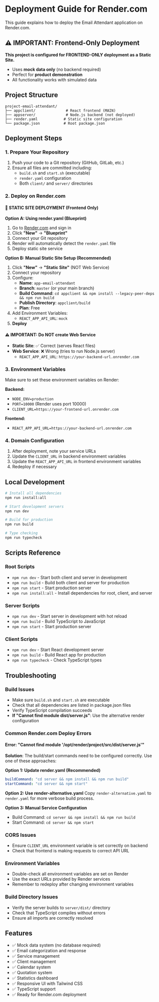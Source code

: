 # Deployment Guide for Render.com

This guide explains how to deploy the Email Attendant application on Render.com.

## ⚠️ IMPORTANT: Frontend-Only Deployment

**This project is configured for FRONTEND-ONLY deployment as a Static Site.**
- Uses **mock data only** (no backend required)
- Perfect for **product demonstration**
- All functionality works with simulated data

## Project Structure

```
project-email-attendant/
├── appclient/              # React frontend (MAIN)
├── appserver/              # Node.js backend (not deployed)
├── render.yaml            # Static site configuration
└── package.json           # Root package.json
```

## Deployment Steps

### 1. Prepare Your Repository

1. Push your code to a Git repository (GitHub, GitLab, etc.)
2. Ensure all files are committed including:
   - `build.sh` and `start.sh` (executable)
   - `render.yaml` configuration
   - Both `client/` and `server/` directories

### 2. Deploy on Render.com

#### 🎯 STATIC SITE DEPLOYMENT (Frontend Only)

**Option A: Using render.yaml (Blueprint)**
1. Go to [Render.com](https://render.com) and sign in
2. Click **"New"** → **"Blueprint"**
3. Connect your Git repository
4. Render will automatically detect the `render.yaml` file
5. Deploy static site service

**Option B: Manual Static Site Setup (Recommended)**
1. Click **"New"** → **"Static Site"** (NOT Web Service)
2. Connect your repository
3. Configure:
   - **Name**: `app-email-attendant`
   - **Branch**: `master` (or your main branch)
   - **Build Command**: `cd appclient && npm install --legacy-peer-deps && npm run build`
   - **Publish Directory**: `appclient/build`
   - **Plan**: Free
4. Add Environment Variables:
   - `REACT_APP_API_URL`: `mock`
5. **Deploy**

#### ⚠️ IMPORTANT: Do NOT create Web Service
- **Static Site**: ✅ Correct (serves React files)
- **Web Service**: ❌ Wrong (tries to run Node.js server)
   - `REACT_APP_API_URL`: `https://your-backend-url.onrender.com`

### 3. Environment Variables

Make sure to set these environment variables on Render:

**Backend:**
- `NODE_ENV=production`
- `PORT=10000` (Render uses port 10000)
- `CLIENT_URL=https://your-frontend-url.onrender.com`

**Frontend:**
- `REACT_APP_API_URL=https://your-backend-url.onrender.com`

### 4. Domain Configuration

1. After deployment, note your service URLs
2. Update the `CLIENT_URL` in backend environment variables
3. Update the `REACT_APP_API_URL` in frontend environment variables
4. Redeploy if necessary

## Local Development

```bash
# Install all dependencies
npm run install:all

# Start development servers
npm run dev

# Build for production
npm run build

# Type checking
npm run typecheck
```

## Scripts Reference

### Root Scripts
- `npm run dev` - Start both client and server in development
- `npm run build` - Build both client and server for production
- `npm run start` - Start production server
- `npm run install:all` - Install dependencies for root, client, and server

### Server Scripts
- `npm run dev` - Start server in development with hot reload
- `npm run build` - Build TypeScript to JavaScript
- `npm run start` - Start production server

### Client Scripts  
- `npm run dev` - Start React development server
- `npm run build` - Build React app for production
- `npm run typecheck` - Check TypeScript types

## Troubleshooting

### Build Issues
- Make sure `build.sh` and `start.sh` are executable
- Check that all dependencies are listed in package.json files
- Verify TypeScript compilation succeeds
- **If "Cannot find module dist/server.js"**: Use the alternative render configuration

### Common Render.com Deploy Errors

#### Error: "Cannot find module '/opt/render/project/src/dist/server.js'"
**Solution**: The build/start commands need to be configured correctly. Use one of these approaches:

**Option 1: Update render.yaml (Recommended)**
```yaml
buildCommand: "cd server && npm install && npm run build"
startCommand: "cd server && npm start"
```

**Option 2: Use render-alternative.yaml**
Copy `render-alternative.yaml` to `render.yaml` for more verbose build process.

**Option 3: Manual Service Configuration**
- Build Command: `cd server && npm install && npm run build`
- Start Command: `cd server && npm start`

### CORS Issues
- Ensure `CLIENT_URL` environment variable is set correctly on backend
- Check that frontend is making requests to correct API URL

### Environment Variables
- Double-check all environment variables are set on Render
- Use the exact URLs provided by Render services
- Remember to redeploy after changing environment variables

### Build Directory Issues
- Verify the server builds to `server/dist/` directory
- Check that TypeScript compiles without errors
- Ensure all imports are correctly resolved

## Features

- ✅ Mock data system (no database required)
- ✅ Email categorization and response
- ✅ Service management
- ✅ Client management  
- ✅ Calendar system
- ✅ Quotation system
- ✅ Statistics dashboard
- ✅ Responsive UI with Tailwind CSS
- ✅ TypeScript support
- ✅ Ready for Render.com deployment